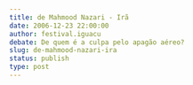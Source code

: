 ```yaml
---
title: de Mahmood Nazari - Irã
date: 2006-12-23 22:00:00
author: festival.iguacu
debate: De quem é a culpa pelo apagão aéreo?
slug: de-mahmood-nazari-ira
status: publish 
type: post
---
```



